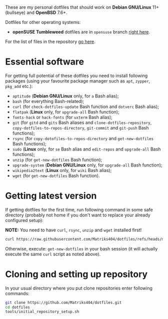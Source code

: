 These are my personal dotfiles that should work on **Debian GNU/Linux** 11+ (bullseye) and **OpenBSD** 7.6+.

Dotfiles for other operating systems:

* **openSUSE Tumbleweed** dotfiles are in `opensuse` branch [right here](https://github.com/Matriks404/dotfiles/tree/opensuse).

For the list of files in the repository [go here](FILE_LIST.md).

# Essential software

For getting full potential of these dotfiles you need to install following packages (using your favourite package manager such as `apt`, `zypper`, `pkg_add` etc.):

* `aptitude` (**Debian GNU/Linux** only, for `a` Bash alias);
* `bash` (for everything Bash-related);
* `curl` (for `check-dotfiles-update` Bash function and `dotverc` Bash alias);
* `flatpak` (**Linux** only, for `upgrade-all` Bash function);
* `fonts-hack` or `hack-fonts` (for `uxterm` Bash alias);
* `git` (for `gitd` and `gits` Bash aliases and `clone-dotfiles-repository`, `copy-dotfiles-to-repos-directory`, `git-commit` and `git-push` Bash functions);
* `rsync` (for `copy-dotofiles-to-repos-directory` and `get-new-dotfiles` Bash functions);
* `sudo` (**Linux** only, for `se` Bash alias and `edit-repos` and `upgrade-all` Bash functions);
* `unzip` (for `get-new-dotfiles` Bash function);
* `upgrade-system` (**Debian GNU/Linux** only, for `upgrade-all` Bash function);
* `wikipedia2text` (**Linux** only, for `wiki` Bash alias);
* `wget` (for `get-new-dotfiles` Bash function).

# Getting latest version

If getting dotfiles for the first time, run following command in some safe directory (probably not home if you don't want to replace your already configured setup):

**NOTE:** You need to have `curl`, `rsync`, `unzip` and `wget` installed first!

```bash
curl https://raw.githubusercontent.com/Matriks404/dotfiles/refs/heads/master/build/update.sh | sh
```

Otherwise, execute: `get-new-dotfiles` in your bash session (it will actually execute the same `curl` script as noted above).

# Cloning and setting up repository

In your usual directory where you put clone repositories enter following commands:

```bash
git clone https://github.com/Matriks404/dotfiles.git
cd dotfiles
tools/initial_repository_setup.sh
```
